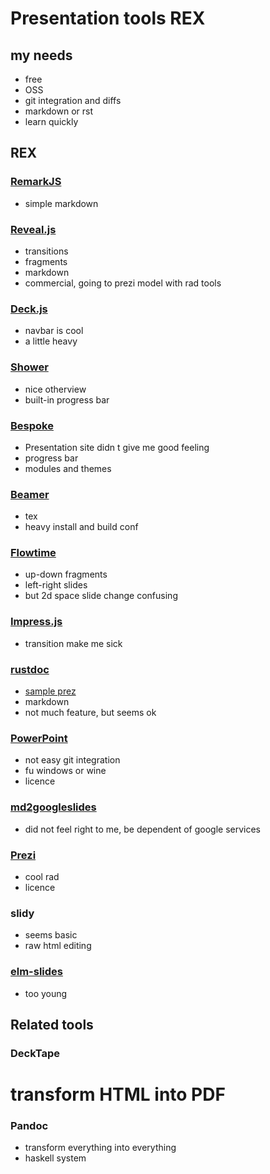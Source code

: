 # Presentation tools REX

## my needs

* free
* OSS
* git integration and diffs
* markdown or rst
* learn quickly

## REX

### [RemarkJS](https://github.com/gnab/remark)
* simple markdown

### [Reveal.js](https://github.com/hakimel/reveal.js)
* transitions
* fragments
* markdown
* commercial, going to prezi model with rad tools

### [Deck.js](http://imakewebthings.com/deck.js/#intro)
* navbar is cool
* a little heavy

### [Shower](https://github.com/shower/shower)
* nice otherview
* built-in progress bar

### [Bespoke](http://markdalgleish.com/projects/bespoke.js/)
* Presentation site didn t give me good feeling
* progress bar
* modules and themes

### [Beamer](http://web.mit.edu/rsi/www/pdfs/beamer-tutorial.pdf)
* tex
* heavy install and build conf

### [Flowtime](https://github.com/marcolago/flowtime.js)
* up-down fragments
* left-right slides
* but 2d space slide change confusing

### [Impress.js](https://github.com/impress/impress.js/)
* transition make me sick

### [rustdoc](http://rustbyexample.com/meta/doc.html)
* [sample prez](https://github.com/steveklabnik/history-of-rust)
* markdown
* not much feature, but seems ok

### [PowerPoint](https://office.live.com/start/PowerPoint.aspx)
* not easy git integration
* fu windows or wine
* licence

### [md2googleslides](https://github.com/googlesamples/md2googleslides)
* did not feel right to me, be dependent of google services

### [Prezi](https://prezi.com/fr/)
* cool rad
* licence

### slidy
* seems basic
* raw html editing

### [elm-slides](https://github.com/xarvh/elm-slides)
* too young

## Related tools

### DeckTape
# transform HTML into PDF

### Pandoc
* transform everything into everything
* haskell system

